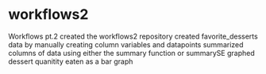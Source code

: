 # workflows2
Workflows pt.2
created the workflows2 repository
created favorite_desserts data by manually creating column variables and datapoints 
summarized columns of data using either the summary function or summarySE
graphed dessert quanitity eaten as a bar graph 
